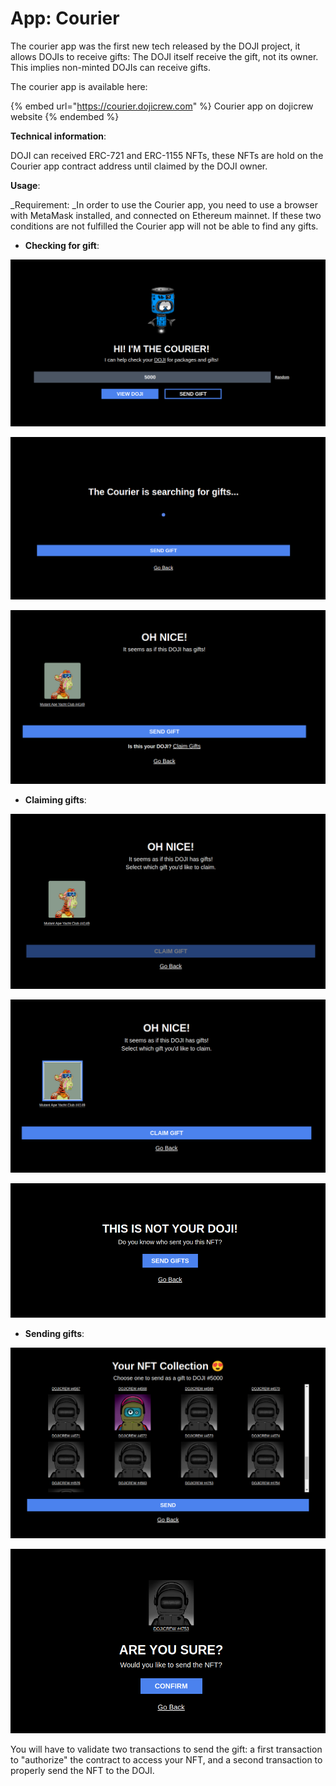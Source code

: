# App: Courier

The courier app was the first new tech released by the DOJI project, it allows DOJIs to receive gifts: The DOJI itself receive the gift, not its owner. This implies non-minted DOJIs can receive gifts.&#x20;

The courier app is available here:

{% embed url="https://courier.dojicrew.com" %}
Courier app on dojicrew website
{% endembed %}

**Technical information**:

DOJI can received ERC-721 and ERC-1155 NFTs, these NFTs are hold on the Courier app contract address until claimed by the DOJI owner.

**Usage**:

_Requirement: _In order to use the Courier app, you need to use a browser with MetaMask installed, and connected on Ethereum mainnet. If these two conditions are not fulfilled the Courier app will not be able to find any gifts.

* **Checking for gift**:

![Enter the DOJI ID number in the field (5000 in this example)](<../../.gitbook/assets/image (2) (1) (1) (1) (1).png>)

![After clicking on "VIEW DOJI", the Courier app will look for gifts](<../../.gitbook/assets/image (4) (1) (1) (1) (1).png>)

![In case your DOJI has gifts, they will appears on the page](<../../.gitbook/assets/image (7) (1) (1).png>)

* **Claiming gifts**:

![After clicking on "Claim Gifts", the Courier app will lead you to a Gift selection page, on which you will need to select/click the gift(s) you want to claim.](<../../.gitbook/assets/image (1) (1) (1) (1).png>)

![After selecting the gift, click on "CLAIM GIFT", validate the transaction and you will receive your gift](<../../.gitbook/assets/image (6) (1).png>)

![You can't claim gift from DOJI you don't own however ](<../../.gitbook/assets/image (5) (1).png>)

* **Sending gifts**:

![After clicking on "SEND GIFT Gift", the Courier app will show your NFT collection, from which you can select the gift you want to send](<../../.gitbook/assets/image (1) (1).png>)

![Select a NFT, click and "Send", and then "Confirm" on the following page](<../../.gitbook/assets/image (3) (1) (1) (1).png>)

You will have to validate two transactions to send the gift: a first transaction to "authorize" the contract to access your NFT, and a second transaction to properly send the NFT to the DOJI.
